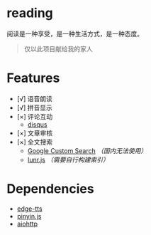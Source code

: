 # reading

阅读是一种享受，是一种生活方式，是一种态度。

> 仅以此项目献给我的家人

# Features

- [√] 语音朗读
- [√] 拼音显示
- [×] 评论互动
  - [disqus](https://disqus.com/)
- [×] 文章审核
- [×] 全文搜索
  - [Google Custom Search](https://programmablesearchengine.google.com/) *（国内无法使用）*
  - [lunr.js](https://lunrjs.com/) *（需要自行构建索引）*

# Dependencies

- [edge-tts](https://github.com/rany2/edge-tts)
- [pinyin.js](https://github.com/sxei/pinyinjs)
- [aiohttp](https://github.com/aio-libs/aiohttp)